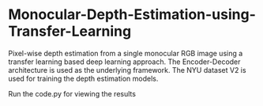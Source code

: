 # Monocular-Depth-Estimation-using-Transfer-Learning

Pixel-wise depth estimation from a single monocular RGB image using a transfer learning based deep learning approach. The Encoder-Decoder architecture is used as the underlying framework. The NYU dataset V2 is used for training the depth estimation models.

Run the code.py for viewing the results

